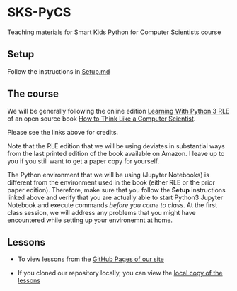 # SKS-PyCS
Teaching materials for Smart Kids Python for Computer Scientists course

## Setup
Follow the instructions in [Setup.md](Setup.md)

## The course
We will be generally following the online edition [Learning With Python 3 RLE](http://openbookproject.net/thinkcs/python/english3e/) 
of an open source book 
[How to Think Like a Computer Scientist](https://www.amazon.com/gp/product/1491939362/ref=as_li_qf_sp_asin_il_tl?ie=UTF8&camp=1789&creative=9325&creativeASIN=1491939362&linkCode=as2&tag=greenteapre01-20&linkId=QGWNVBOEV6JIMH4Y).

Please see the links above for credits.

Note that the RLE edition that we will be using deviates in substantial ways from the last printed edition of the book available on Amazon. I leave up to you if you still want to get a paper copy for yourself.

The Python environment that we will be using \(Jupyter Notebooks\) is different from the environment used in the book \(either RLE or the prior paper edition\). Therefore, make sure that you follow the **Setup** instructions linked above and verify 
that you are actually able to start Python3 Jupyter Notebook and execute commands *before you come to class*. At the first class session, we will address any problems that you might have encountered while setting up your environemnt at home.

## Lessons

 - To view lessons from the 
   [GitHub Pages of our site](https://smartkidsforscience.github.io/SKS-PyCS/index.html)

 - If you cloned our repository locally, you can view the
   [local copy of the lessons](docs/index.html)

